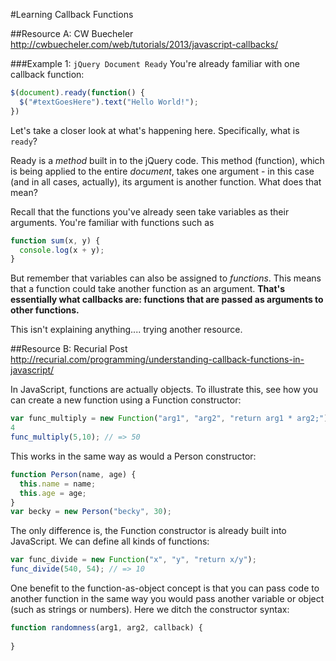 #Learning Callback Functions

##Resource A: CW Buecheler
http://cwbuecheler.com/web/tutorials/2013/javascript-callbacks/

###Example 1: `jQuery Document Ready`
You're already familiar with one callback function:
```javascript
$(document).ready(function() {
  $("#textGoesHere").text("Hello World!");  
})
```
Let's take a closer look at what's happening here. Specifically, what is `ready`?

Ready is a *method* built in to the jQuery code. This method (function), which is being applied to the entire *document*, takes one argument - in this case (and in all cases, actually), its argument is another function. What does that mean?

Recall that the functions you've already seen take variables as their arguments. You're familiar with functions such as
```javascript
function sum(x, y) {
  console.log(x + y);
}
```
But remember that variables can also be assigned to *functions*. This means that a function could take another function as an argument. **That's essentially what callbacks are: functions that are passed as arguments to other functions.**

This isn't explaining anything.... trying another resource.

##Resource B: Recurial Post
http://recurial.com/programming/understanding-callback-functions-in-javascript/

In JavaScript, functions are actually objects. To illustrate this, see how you can create a new function using a Function constructor:
```javascript
var func_multiply = new Function("arg1", "arg2", "return arg1 * arg2;");
4
func_multiply(5,10); // => 50
```
This works in the same way as would a Person constructor:
```JavaScript
function Person(name, age) {
  this.name = name;
  this.age = age;
}
var becky = new Person("becky", 30);
```
The only difference is, the Function constructor is already built into JavaScript. We can define all kinds of functions:
```JavaScript
var func_divide = new Function("x", "y", "return x/y");
func_divide(540, 54); // => 10
```

One benefit to the function-as-object concept is that you can pass code to another function in the same way you would pass another variable or object (such as strings or numbers). Here we ditch the constructor syntax:
```JavaScript
function randomness(arg1, arg2, callback) {
  
}
